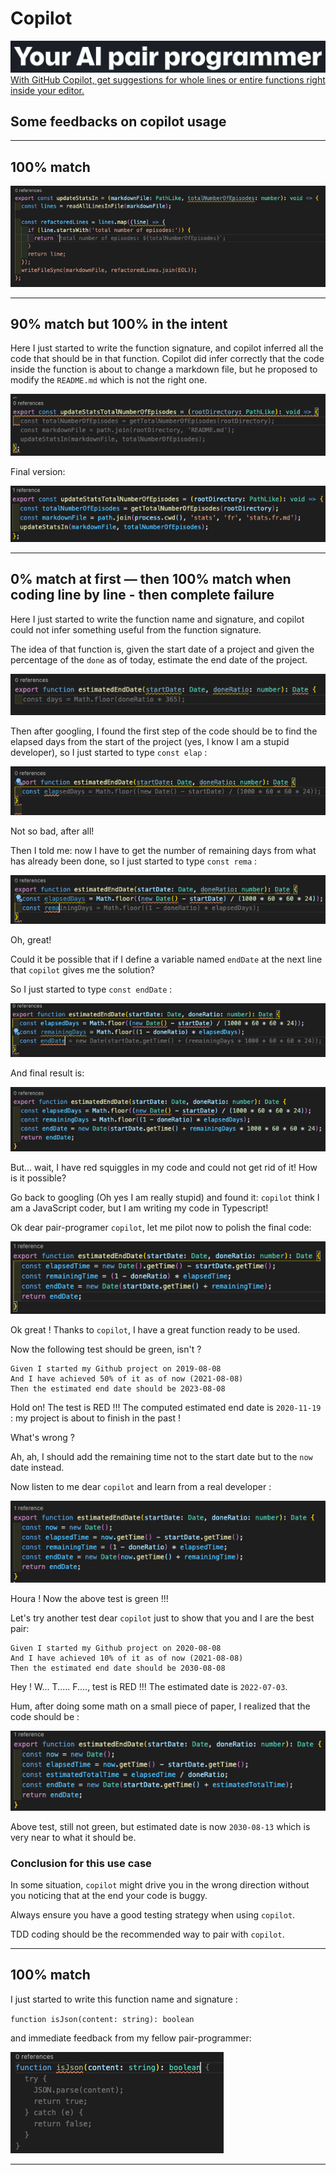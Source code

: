 # Copilot

![copilot](./snapshots/copilot-01.png)
[With GitHub Copilot, get suggestions for whole lines or entire functions right inside your editor.](https://copilot.github.com/)

## Some feedbacks on copilot usage

---

## 100% match

![match01](./snapshots/screenshot-01.png)

---

## 90% match but 100% in the intent

Here I just started to write the function signature, and copilot inferred all the code that should be in that function.
Copilot did infer correctly that the code inside the function is about to change a markdown file, but he proposed to modify the `README.md` which is not the right one.

![Match02](./snapshots/screenshot-02.png)

Final version:

![match02](./snapshots/screenshot-02-final.png)

---

## 0% match at first  — then 100% match when coding line by line - then complete failure

Here I just started to write the function name and signature, and copilot could not infer something useful from the function signature.

The idea of that function is, given the start date of a project and given the percentage of the `done` as of today, estimate the end date of the project.

![Match03](./snapshots/screenshot-03.png)

Then after googling, I found the first step of the code should be to find the elapsed days from the start of the project (yes, I know I am a stupid developer), so I just started to type `const elap` :

![Match04](./snapshots/screenshot-03b.png)

Not so bad, after all!

Then I told me: now I have to get the number of remaining days from what has already been done, so I just started to type `const rema` :

![Match05](./snapshots/screenshot-03c.png)

Oh, great! 

Could it be possible that if I define a variable named `endDate` at the next line that `copilot` gives me the solution?

So I just started to type `const endDate` :

![Match06](./snapshots/screenshot-03d.png)

And final result is:

![Match06](./snapshots/screenshot-03e.png)

But... wait, I have red squiggles in my code and could not get rid of it! How is it possible?

Go back to googling (Oh yes I am really stupid) and found it: `copilot` think I am a JavaScript coder, but I am writing my code in Typescript!

Ok dear pair-programer `copilot`, let me pilot now to polish the final code:

![Match07](./snapshots/screenshot-03f.png)

Ok great ! Thanks to `copilot`, I have a great function ready to be used.

Now the following test should be green, isn't ?  

```gherkin
Given I started my Github project on 2019-08-08
And I have achieved 50% of it as of now (2021-08-08)
Then the estimated end date should be 2023-08-08
```

Hold on! The test is RED !!! The computed estimated end date is `2020-11-19` : my project is about to finish in the past !

What's wrong ?

Ah, ah, I should add the remaining time not to the start date but to the `now` date instead.

Now listen to me dear `copilot` and learn from a real developer :

![Match08](./snapshots/screenshot-03g.png)

Houra ! Now the above test is green !!!

Let's try another test dear `copilot` just to show that you and I are the best pair:

```gherkin
Given I started my Github project on 2020-08-08
And I have achieved 10% of it as of now (2021-08-08)
Then the estimated end date should be 2030-08-08
```

Hey ! W... T..... F...., test is RED !!! The estimated date is `2022-07-03`.

Hum, after doing some math on a small piece of paper, I realized that the code should be :

![Match08](./snapshots/screenshot-03h.png)

Above test, still not green, but estimated date is now `2030-08-13` which is very near to what it should be.

### Conclusion for this use case

In some situation, `copilot` might drive you in the wrong direction without you noticing that at the end your code is buggy.

Always ensure you have a good testing strategy when using `copilot`.

TDD coding should be the recommended way to pair with `copilot`.

---

## 100% match

I just started to write this function name and signature : 

`function isJson(content: string): boolean`

and immediate feedback from my fellow pair-programmer:

![match](./snapshots/screenshot-04.png)

---
